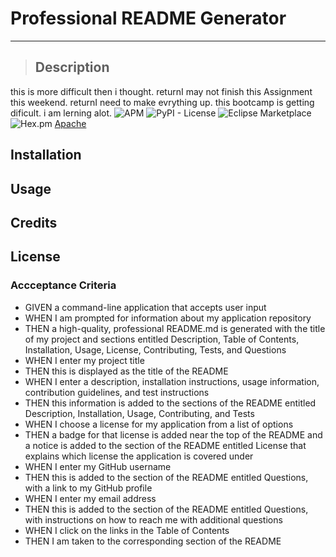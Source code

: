 # **Professional README Generator**
 ----------------------------- 

> ## Description

 this is more difficult then i thought.  returnI may not finish this Assignment this weekend.   returnI need to make evrything up. this bootcamp   is getting dificult. i am lerning alot.
![APM](https://img.shields.io/apm/l/vim-mode)
![PyPI - License](https://img.shields.io/pypi/l/Django)
![Eclipse Marketplace](https://img.shields.io/eclipse-marketplace/l/notepad4e)
![Hex.pm](https://img.shields.io/hexpm/l/plug)
[Apache](https://www.apache.org/licenses/LICENSE-2.0)

## Installation

## Usage

## Credits

## License

### Accceptance Criteria
* GIVEN a command-line application that accepts user input
* WHEN I am prompted for information about my application repository
* THEN a high-quality, professional README.md is generated with the title of my project and sections entitled Description, Table of Contents, Installation, Usage, License, Contributing, Tests, and Questions
* WHEN I enter my project title
* THEN this is displayed as the title of the README
* WHEN I enter a description, installation instructions, usage information, contribution guidelines, and test instructions
* THEN this information is added to the sections of the README entitled Description, Installation, Usage, Contributing, and Tests
* WHEN I choose a license for my application from a list of options
* THEN a badge for that license is added near the top of the README and a notice is added to the section of the README entitled License that explains which license the application is covered under
* WHEN I enter my GitHub username
* THEN this is added to the section of the README entitled Questions, with a link to my GitHub profile
* WHEN I enter my email address
* THEN this is added to the section of the README entitled Questions, with instructions on how to reach me with additional questions
* WHEN I click on the links in the Table of Contents
* THEN I am taken to the corresponding section of the README
